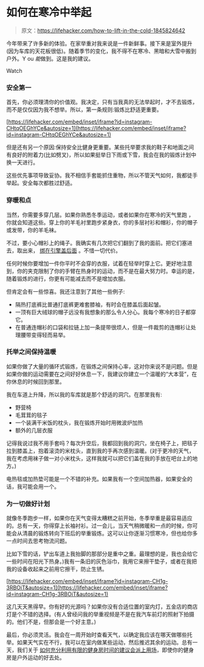 # 如何在寒冷中举起

> 原文：<https://lifehacker.com/how-to-lift-in-the-cold-1845824642>

今年带来了许多新的体验。在家举重对我来说是一件新鲜事。接下来是室外提升(因为车库的天花板很低)。随着季节的变化，我不得不在寒冷、黑暗和大雪中搬到户外。Y ou *能*做到。这是我的建议。

Watch

### 安全第一

首先，你必须理清你的价值观。我决定，只有当我真的无法举起时，才不去锻炼，而不是仅仅因为我不想举。所以，第一条规则:锻炼比舒适更重要。

 [https://lifehacker.com/embed/inset/iframe?id=instagram-CHtqOEGhYCe&autosize=1](https://lifehacker.com/embed/inset/iframe?id=instagram-CHtqOEGhYCe&autosize=1) 

但是还有另一个原因:保持安全比健身更重要。某些托举要求我的鞋子和地面之间有良好的附着力(比如劈叉)，所以如果挺举日下雨或下雪，我会在我的锻炼计划中换一天进行。

这些优先事项导致妥协。我不相信手套能抓住重物，所以不管天气如何，我都徒手举起。安全每次都胜过舒适。

### 穿暖和点

当然，你需要多穿几层。如果你熟悉冬季运动，或者如果你在寒冷的天气里跑 ，你就会知道这些。穿上你的羊毛衬里跑步紧身衣，你的多层衬衫和帽衫，你的帽子或发带，你的羊毛袜。

不过，要小心帽衫上的绳子。我确实有几次把它们翻到了我的面前。把它们塞进去，取出来， [绑在引擎盖后面](https://offspring.lifehacker.com/how-to-keep-babies-from-grabbing-at-your-hoodie-drawstr-1844403997) 。不惜一切代价。

任何时候你要增加一件你平时不会穿的衣服，试着在轻举时穿上它。更好地注意到，你的夹克限制了你的手臂在热身时的运动，而不是在最大努力时。幸运的是，随着锻炼的进行，你更有可能减去而不是增加衣服。

但肯定会有一些惊喜。我还注意到了其他一些例子:

*   隔热打底裤比普通打底裤更难套膝袖，有时会在膝盖后面起皱。
*   一顶有巨大绒球的帽子远没有我想象的那么令人分心。我每个寒冷的日子都穿它。
*   在普通连帽衫的口袋和拉链上加一条提带很烦人，但是一件裁剪的连帽衫让处理腰带变得轻而易举。

### 托举之间保持温暖

如果你做了大量的循环式锻炼，在锻炼之间保持心率，这对你来说不是问题。但是如果你做的运动需要在之间好好休息一下，我建议你建立一个温暖的“大本营”，在你休息的时候回到那里。

我在车道上升降，所以我的车库就是那个舒适的洞穴。在那里我有:

*   野营椅
*   毛茸茸的毯子
*   一个装满干米饭的枕头，我在锻炼开始时用微波炉加热
*   额外的几层衣服

记得我说过我不用手套吗？每次升空后，我都回到我的洞穴，坐在椅子上，把毯子拉到膝盖上，抱着滚烫的米枕头，直到我的手再次感到温暖。(对于更冷的天气，我在考虑用袜子做一对小米枕头，这样我就可以把它们盖在我的手放在吧台上的地方。)

电热毯或加热垫可能是一个不错的补充。如果我有一个空间加热器，如果安全的话，我可能会用一个。

### 为一切做好计划

就像冬季跑步一样，如果你在天气变得太糟糕之前开始，冬季举重是最容易适应的。总有一天，你得穿上长袖衬衫。过一会儿，当天气稍微暖和一点的时候，你可能会从清晨的锻炼转向下班后的举重锻炼。这可以让你逐渐习惯寒冷，但也给你多一点时间去思考物流问题。

比如下雪的话，铲出车道上我抬脚的那部分是重中之重。最理想的是，我也会给它一些时间在阳光下热身。)我有一条旧的灰色浴巾，我用它来擦干垫子，或者在我把我的设备收起来之前用它擦干，防止生锈。

 [https://lifehacker.com/embed/inset/iframe?id=instagram-CH1g-3RBOiT&autosize=1](https://lifehacker.com/embed/inset/iframe?id=instagram-CH1g-3RBOiT&autosize=1) 

这几天天黑得早。你有好的光源吗？如果你没有合适位置的室内灯，五金店的商店灯是个不错的选择。(有人曾经问我的举重视频是不是在我汽车前灯的照射下拍摄的。他们不是，但那会是一个好主意。)

最后，你必须灵活。我会在一周开始时查看天气，以确定我应该在哪天做哪些托举。如果天气实在不行，我可以在室内做某些运动，然后推迟其余的运动。总有一天，我们关于 [如何充分利用有限的健身房时间的建议会派上用场](https://lifehacker.com/how-to-make-the-most-of-limited-gym-time-1844921174)，即使你的健身房是户外运动的好去处。